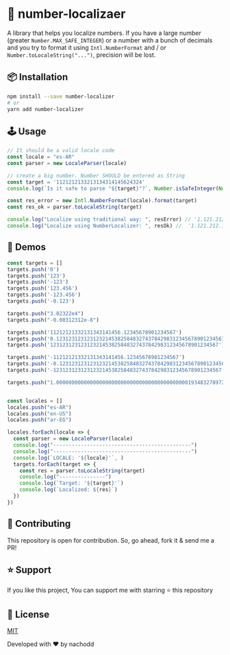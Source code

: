 # 🏁 number-localizaer

A library that helps you localize numbers. If you have a large number (greater `Number.MAX_SAFE_INTEGER`) or a number with a bunch of decimals and you try to format it using `Intl.NumberFormat` and / or `Number.toLocaleString("...")`, precision will be lost.

## 📦 Installation

```bash
npm install --save number-localizer
# or
yarn add number-localizer
```

## 🕹 Usage

```js
// It should be a valid locale code
const locale = "es-AR"
const parser = new LocaleParser(locale)

// create a big number. Number SHOULD be entered as String
const target = '1121212133213134314145624324'
console.log(`Is it safe to parse "${target}"?`, Number.isSafeInteger(Number(target))) // false

const res_error = new Intl.NumberFormat(locale).format(target)
const res_ok = parser.toLocaleString(target)

console.log("Localize using traditional way: ", resError) // '1.121.212.133.213.134.300.000.000.000'
console.log("Localize using NumberLocalizer: ", resOk) //  '1.121.212.133.213.134.314.145.624.324'
```

## 🔎 Demos

```js
const targets = []
targets.push('0')
targets.push('123')
targets.push('-123')
targets.push('123.456')
targets.push('-123.456')
targets.push('-0.123')

targets.push("3.02322e4")
targets.push("-0.00312312e-8")

targets.push('11212121332131343141456.12345678901234567')
targets.push('0.1231231231231232145382584832743784298312345678901234567')
targets.push('1231231231231232145382584832743784298312345678901234567')

targets.push('-11212121332131343141456.12345678901234567')
targets.push('-0.1231231231231232145382584832743784298312345678901234567')
targets.push('-1231231231231232145382584832743784298312345678901234567')

targets.push("1.00000000000000000000000000000000000000000001934832789723897218937128937128937985e+44")


const locales = []
locales.push("es-AR")
locales.push("en-US")
locales.push("ar-EG")

locales.forEach(locale => {
  const parser = new LocaleParser(locale)
  console.log("---------------------------------------------")
  console.log("---------------------------------------------")
  console.log(`LOCALE: '${locale}'`, )
  targets.forEach(target => {
    const res = parser.toLocaleString(target)
    console.log("---------------")
    console.log(`Target: '${target}'`)
    console.log(`Localized: ${res}`)
  })
})
```

## 🤝 Contributing

This repository is open for contribution. So, go ahead, fork it & send me a PR!

## ⭐️ Support

If you like this project, You can support me with starring ⭐ this repository

## 📄 License

[MIT](LICENSE)

Developed with ❤️ by nachodd
